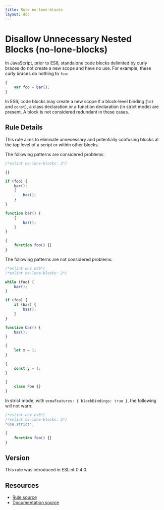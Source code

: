 ```yaml
---
title: Rule no-lone-blocks
layout: doc
---
```

<!-- Note: No pull requests accepted for this file. See README.md in the root directory for details. -->
# Disallow Unnecessary Nested Blocks (no-lone-blocks)

In JavaScript, prior to ES6, standalone code blocks delimited by curly braces do not create a new scope and have no use. For example, these curly braces do nothing to `foo`:

```js
{
    var foo = bar();
}
```

In ES6, code blocks may create a new scope if a block-level binding (`let` and `const`), a class declaration or a function declaration (in strict mode) are present. A block is not considered redundant in these cases.

## Rule Details

This rule aims to eliminate unnecessary and potentially confusing blocks at the top level of a script or within other blocks.

The following patterns are considered problems:

```js
/*eslint no-lone-blocks: 2*/

{}

if (foo) {
    bar();
    {
        baz();
    }
}

function bar() {
    {
        baz();
    }
}

{
    function foo() {}
}
```

The following patterns are not considered problems:

```js
/*eslint-env es6*/
/*eslint no-lone-blocks: 2*/

while (foo) {
    bar();
}

if (foo) {
    if (bar) {
        baz();
    }
}

function bar() {
    baz();
}

{
    let x = 1;
}

{
    const y = 1;
}

{
    class Foo {}
}
```

In strict mode, with `ecmaFeatures: { blockBindings: true }`, the following will not warn:

```js
/*eslint-env es6*/
/*eslint no-lone-blocks: 2*/
"use strict";

{
    function foo() {}
}
```

## Version

This rule was introduced in ESLint 0.4.0.

## Resources

* [Rule source](https://github.com/eslint/eslint/tree/master/lib/rules/no-lone-blocks.js)
* [Documentation source](https://github.com/eslint/eslint/tree/master/docs/rules/no-lone-blocks.md)
